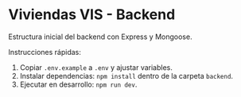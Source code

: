 # Viviendas VIS - Backend

Estructura inicial del backend con Express y Mongoose.

Instrucciones rápidas:

1. Copiar `.env.example` a `.env` y ajustar variables.
2. Instalar dependencias: `npm install` dentro de la carpeta `backend`.
3. Ejecutar en desarrollo: `npm run dev`.
